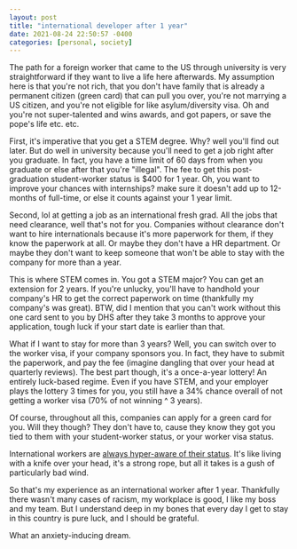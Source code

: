 ```yaml
---
layout: post
title: "international developer after 1 year"
date: 2021-08-24 22:50:57 -0400
categories: [personal, society]
---
```


The path for a foreign worker that came to the US through university is very straightforward if they want to live a life here afterwards. My assumption here is that you're not rich, that you don't have family that is already a permanent citizen (green card) that can pull you over, you're not marrying a US citizen, and you're not eligible for like asylum/diversity visa. Oh and you're not super-talented and wins awards, and got papers, or save the pope's life etc. etc.

<!--break-->

First, it's imperative that you get a STEM degree. Why? well you'll find out later. But do well in university because you'll need to get a job right after you graduate. In fact, you have a time limit of 60 days from when you graduate or else after that you're "illegal". The fee to get this post-graduation student-worker status is $400 for 1 year. Oh, you want to improve your chances with internships? make sure it doesn't add up to 12-months of full-time, or else it counts against your 1 year limit.

Second, lol at getting a job as an international fresh grad. All the jobs that need clearance, well that's not for you. Companies without clearance don't want to hire internationals because it's more paperwork for them, if they know the paperwork at all. Or maybe they don't have a HR department. Or maybe they don't want to keep someone that won't be able to stay with the company for more than a year.

This is where STEM comes in. You got a STEM major? You can get an extension for 2 years. If you're unlucky, you'll have to handhold your company's HR to get the correct paperwork on time (thankfully my company's was great). BTW, did I mention that you can't work without this one card sent to you by DHS after they take 3 months to approve your application, tough luck if your start date is earlier than that.

What if I want to stay for more than 3 years? Well, you can switch over to the worker visa, if your company sponsors you. In fact, they have to submit the paperwork, and pay the fee (imagine dangling that over your head at quarterly reviews). The best part though, it's a once-a-year lottery! An entirely luck-based regime. Even if you have STEM, and your employer plays the lottery 3 times for you, you still have a 34% chance overall of not getting a worker visa (70% of not winning ^ 3 years).

Of course, throughout all this, companies can apply for a green card for you. Will they though? They don't have to, cause they know they got you tied to them with your student-worker status, or your worker visa status.

International workers are [always hyper-aware of their status](https://onezero.medium.com/visa-workers-at-techs-biggest-companies-speak-out-about-discrimination-298c9fa686b6). It's like living with a knife over your head, it's a strong rope, but all it takes is a gush of particularly bad wind.

So that's my experience as an international worker after 1 year. Thankfully there wasn't many cases of racism, my workplace is good, I like my boss and my team. But I understand deep in my bones that every day I get to stay in this country is pure luck, and I should be grateful.

What an anxiety-inducing dream.